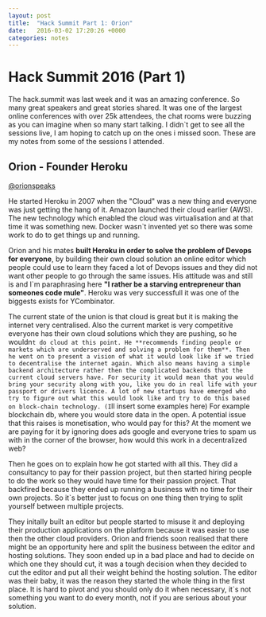 ```yaml
---
layout: post
title:  "Hack Summit Part 1: Orion"
date:   2016-03-02 17:20:26 +0000
categories: notes
---
```


# Hack Summit 2016 (Part 1)
The hack.summit was last week and it was an amazing conference. So many great speakers and great stories shared. It was one of the largest online conferences with over 25k attendees, the chat rooms were buzzing as you can imagine when so many start talking. I didn`t get to see all the sessions live, I am hoping to catch up on the ones i missed soon. These are my notes from some of the sessions I attended.

## Orion - Founder Heroku
[@orionspeaks](https://twitter.com/orionspeaks)

He started Heroku in 2007 when the "Cloud" was a new thing and everyone was just getting the hang of it.
Amazon launched their cloud earlier (AWS). The new technology which enabled the cloud was virtualisation and at that time it was something new. Docker wasn`t invented yet so there was some work to do to get things up and running.

Orion and his mates **built Heroku in order to solve the problem of Devops for everyone**, by building their own cloud solution an online editor which people could use to learn they faced a lot of Devops issues and they did not want other people to go through the same issues. His attitude was and still is and I`m paraphrasing here **"I rather be a starving entrepreneur than someones code mule"**. Heroku was very successfull it was one of the biggests exists for YCombinator.

The current state of the union is that cloud is great but it is making the internet very centralised. Also the current market
is very competitive everyone has their own cloud solutions which they are pushing, so he wouldn`t do cloud at this point.
He **recommends finding people or markets which are underserved and solving a problem for them**. Then he went on to present a vision of what it would look like if we tried to decentralise the internet again. Which also means having a simple backend architecture rather then the complicated backends that the current cloud servers have. For security it would mean that you would bring your security along with you, like you do in real life with your passport or drivers licence. A lot of new startups have emerged who try to figure out what this would look like and try to do this based on block-chain technology.
(I`ll insert some examples here)
For example blockchain db, where you would store data in the open. A potential issue that this raises is monetisation, who would pay for this? At the moment we are paying for it by ignoring does ads google and everyone tries to spam us with in the corner of the browser, how would this work in a decentralized web?

Then he goes on to explain how he got started with all this. They did a consultancy to pay for their passion project, but then started hiring people to do the work so they would have time for their passion project. That backfired because they ended up running a business with no time for their own projects. So it`s better just to focus on one thing then trying to split yourself between multiple projects.

They initally built an editor but people started to misuse it and deploying their production applications on the platform because it was easier to use then the other cloud providers. Orion and friends soon realised that there might be an opportunity here and split the business between the editor and hosting solutions. They soon ended up in a bad place and had to decide on which one they should cut, it was a tough decision when they decided to cut the editor and put all their weight behind the hosting solution. The editor was their baby, it was the reason they started the whole thing in the first place.
It is hard to pivot and you should only do it when necessary, it`s not something you want to do every month, not if you are serious about your solution.